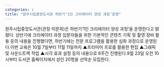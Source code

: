 ```yaml
---
categories: i
title: "원주시립중앙도서관 하반기‘1인 크리에이터 양성 과정’운영"
---
```

원주시립중앙도서관(관장 이문희)은 하반기‘1인 크리에이터 양성 과정’을 운영한다고 밝혔다. 상반기에 크리에이터 과정 입문자들을 위한 기본적인 콘텐츠 기획 및 촬영 장비 활용 등의 내용을 진행했다면, 하반기에는 전문 프로그램을 활용한 심화 과정으로 운영된다.이번 교육은 10월 7일부터 11월 11일까지 ▲프리미어 프로를 활용한 편집 ▲그래픽 및 사운드트랙 작업 ▲시각 효과 설정 등의 내용으로 6주간 진행된다.9월 23일 오전 10시부터 도서관 홈페이지에서 성인 20명을 선착순 모집한다.